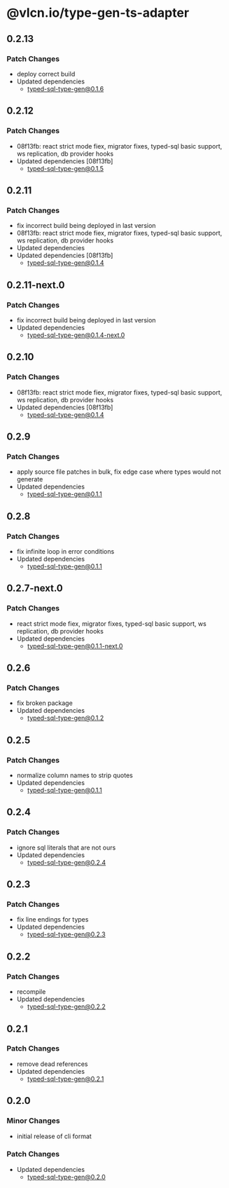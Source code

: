 # @vlcn.io/type-gen-ts-adapter

## 0.2.13

### Patch Changes

- deploy correct build
- Updated dependencies
  - typed-sql-type-gen@0.1.6

## 0.2.12

### Patch Changes

- 08f13fb: react strict mode fiex, migrator fixes, typed-sql basic support, ws replication, db provider hooks
- Updated dependencies [08f13fb]
  - typed-sql-type-gen@0.1.5

## 0.2.11

### Patch Changes

- fix incorrect build being deployed in last version
- 08f13fb: react strict mode fiex, migrator fixes, typed-sql basic support, ws replication, db provider hooks
- Updated dependencies
- Updated dependencies [08f13fb]
  - typed-sql-type-gen@0.1.4

## 0.2.11-next.0

### Patch Changes

- fix incorrect build being deployed in last version
- Updated dependencies
  - typed-sql-type-gen@0.1.4-next.0

## 0.2.10

### Patch Changes

- 08f13fb: react strict mode fiex, migrator fixes, typed-sql basic support, ws replication, db provider hooks
- Updated dependencies [08f13fb]
  - typed-sql-type-gen@0.1.4

## 0.2.9

### Patch Changes

- apply source file patches in bulk, fix edge case where types would not generate
- Updated dependencies
  - typed-sql-type-gen@0.1.1

## 0.2.8

### Patch Changes

- fix infinite loop in error conditions
- Updated dependencies
  - typed-sql-type-gen@0.1.1

## 0.2.7-next.0

### Patch Changes

- react strict mode fiex, migrator fixes, typed-sql basic support, ws replication, db provider hooks
- Updated dependencies
  - typed-sql-type-gen@0.1.1-next.0

## 0.2.6

### Patch Changes

- fix broken package
- Updated dependencies
  - typed-sql-type-gen@0.1.2

## 0.2.5

### Patch Changes

- normalize column names to strip quotes
- Updated dependencies
  - typed-sql-type-gen@0.1.1

## 0.2.4

### Patch Changes

- ignore sql literals that are not ours
- Updated dependencies
  - typed-sql-type-gen@0.2.4

## 0.2.3

### Patch Changes

- fix line endings for types
- Updated dependencies
  - typed-sql-type-gen@0.2.3

## 0.2.2

### Patch Changes

- recompile
- Updated dependencies
  - typed-sql-type-gen@0.2.2

## 0.2.1

### Patch Changes

- remove dead references
- Updated dependencies
  - typed-sql-type-gen@0.2.1

## 0.2.0

### Minor Changes

- initial release of cli format

### Patch Changes

- Updated dependencies
  - typed-sql-type-gen@0.2.0
